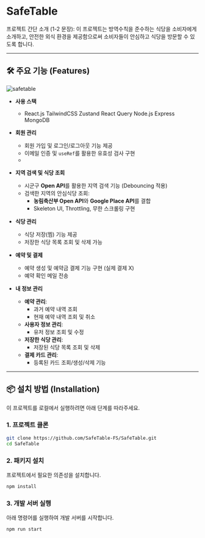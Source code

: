 # SafeTable

프로젝트 간단 소개 (1-2 문장): 이 프로젝트는 방역수칙을 준수하는 식당을 소비자에게 소개하고, 안전한 외식 환경을 제공함으로써 소비자들이 안심하고 식당을 방문할 수 있도록 합니다.

---

## 🛠️ 주요 기능 (Features)

![safetable](https://github.com/user-attachments/assets/55c5d559-63d2-48ae-adec-702a646818e7)

- **사용 스택**

  - React.js TailwindCSS Zustand React Query Node.js Express MongoDB

- **회원 관리**
  - 회원 가입 및 로그인/로그아웃 기능 제공
  - 이메일 인증 및 `useRef`를 활용한 유효성 검사 구현
  -
- **지역 검색 및 식당 조회**

  - 시군구 **Open API**를 활용한 지역 검색 기능 (Debouncing 적용)
  - 검색한 지역의 안심식당 조회:
    - **농림축산부 Open API**와 **Google Place API**를 결합
    - Skeleton UI, Throttling, 무한 스크롤링 구현

- **식당 관리**

  - 식당 저장(찜) 기능 제공
  - 저장한 식당 목록 조회 및 삭제 가능

- **예약 및 결제**

  - 예약 생성 및 예약금 결제 기능 구현 (실제 결제 X)
  - 예약 확인 메일 전송

- **내 정보 관리**
  - **예약 관리**:
    - 과거 예약 내역 조회
    - 현재 예약 내역 조회 및 취소
  - **사용자 정보 관리**:
    - 유저 정보 조회 및 수정
  - **저장한 식당 관리**:
    - 저장된 식당 목록 조회 및 삭제
  - **결제 카드 관리**:
    - 등록된 카드 조회/생성/삭제 기능

---

## 📦 설치 방법 (Installation)

이 프로젝트를 로컬에서 실행하려면 아래 단계를 따라주세요.

### 1. 프로젝트 클론

```bash
git clone https://github.com/SafeTable-FS/SafeTable.git
cd SafeTable
```

### 2. 패키지 설치

프로젝트에서 필요한 의존성을 설치합니다.

```bash
npm install
```

### 3. 개발 서버 실행

아래 명령어를 실행하여 개발 서버를 시작합니다.

```bash
npm run start
```
